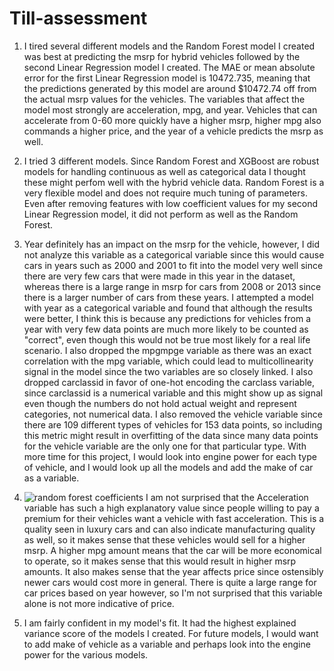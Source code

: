 # Till-assessment

1. I tired several different models and the Random Forest model I created was best at predicting the msrp for hybrid vehicles followed by the second Linear Regression model I created. The MAE or mean absolute error for the first Linear Regression model is 10472.735, meaning that the predictions generated by this model are around $10472.74 off from the actual msrp values for the vehicles. The variables that affect the model most strongly are acceleration, mpg, and year. Vehicles that can accelerate from 0-60 more quickly have a higher msrp, higher mpg also commands a higher price, and the year of a vehicle predicts the msrp as well. 

2. I tried 3 different models. Since Random Forest and XGBoost are robust models for handling continuous as well as categorical data I thought these might perfom well with the hybrid vehicle data. Random Forest is a very flexible model and does not require much tuning of parameters. Even after removing features with low coefficient values for my second Linear Regression model, it did not perform as well as the Random Forest. 

3. Year definitely has an impact on the msrp for the vehicle, however, I did not analyze this variable as a categorical variable since this would cause cars in years such as 2000 and 2001 to fit into the model very well since there are very few cars that were made in this year in the dataset, whereas there is a large range in msrp for cars from 2008 or 2013 since there is a larger number of cars from these years. I attempted a model with year as a categorical variable and found that although the results were better, I think this is because any predictions for vehicles from a year with very few data points are much more likely to be counted as "correct", even though this would not be true most likely for a real life scenario. 
I also dropped the mpgmpge variable as there was an exact correlation with the mpg variable, which could lead to multicollinearity signal in the model since the two variables are so closely linked. I also dropped carclassid in favor of one-hot encoding the carclass variable, since carclassid is a numerical variable and this might show up as signal even though the numbers do not hold actual weight and represent categories, not numerical data. I also removed the vehicle variable since there are 109 different types of vehicles for 153 data points, so including this metric might result in overfitting of the data since many data points for the vehicle variable are the only one for that particular type. 
With more time for this project, I would look into engine power for each type of vehicle, and I would look up all the models and add the make of car as a variable. 

4. ![random forest coefficients](https://user-images.githubusercontent.com/66225041/138615698-e29abdcf-d8a7-4f86-aaa0-5869dc48f27f.png)
I am not surprised that the Acceleration variable has such a high explanatory value since people willing to pay a premium for their vehicles want a vehicle with fast acceleration. This is a quality seen in luxury cars and can also indicate manufacturing quality as well, so it makes sense that these vehicles would sell for a higher msrp. A higher mpg amount means that the car will be more economical to operate, so it makes sense that this would result in higher msrp amounts. It also makes sense that the year affects price since ostensibly newer cars would cost more in general. There is quite a large range for car prices based on year however, so I'm not surprised that this variable alone is not more indicative of price. 

5. I am fairly confident in my model's fit. It had the highest explained variance score of the models I created. For future models, I would want to add make of vehicle as a variable and perhaps look into the engine power for the various models. 
